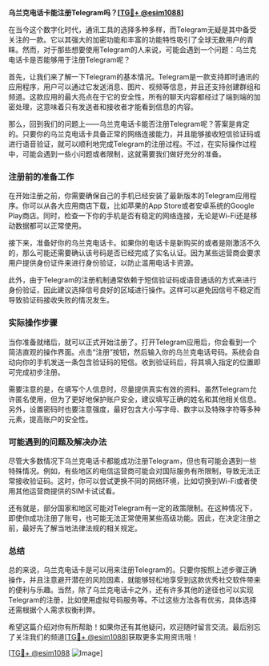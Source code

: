 **乌兰克电话卡能注册Telegram吗？[[TG💪+ @esim1088](https://t.me/s/esim1088)]**

在当今这个数字化时代，通讯工具的选择多种多样，而Telegram无疑是其中备受关注的一款。它以其强大的加密功能和丰富的功能特性吸引了全球无数用户的青睐。然而，对于那些想要使用Telegram的人来说，可能会遇到一个问题：乌兰克电话卡是否能够用于注册Telegram呢？

首先，让我们来了解一下Telegram的基本情况。Telegram是一款支持即时通讯的应用程序，用户可以通过它发送消息、图片、视频等信息，并且还支持创建群组和频道。这款应用的最大亮点在于它的安全性，所有的聊天内容都经过了端到端的加密处理，这意味着只有发送者和接收者才能看到信息的内容。

那么，回到我们的问题上——乌兰克电话卡能否注册Telegram呢？答案是肯定的。只要你的乌兰克电话卡具备正常的网络连接能力，并且能够接收短信验证码或进行语音验证，就可以顺利地完成Telegram的注册过程。不过，在实际操作过程中，可能会遇到一些小问题或者限制，这就需要我们做好充分的准备。

### 注册前的准备工作

在开始注册之前，你需要确保自己的手机已经安装了最新版本的Telegram应用程序。你可以从各大应用商店下载，比如苹果的App Store或者安卓系统的Google Play商店。同时，检查一下你的手机是否有稳定的网络连接，无论是Wi-Fi还是移动数据都可以正常使用。

接下来，准备好你的乌兰克电话卡。如果你的电话卡是新购买的或者是刚激活不久的，那么可能还需要确认该号码是否已经完成了实名认证。因为某些运营商会要求用户提供身份证件来进行身份验证，以防止滥用电话卡资源。

此外，由于Telegram的注册机制通常依赖于短信验证码或语音通话的方式来进行身份验证，因此建议选择信号良好的区域进行操作。这样可以避免因信号不稳定而导致验证码接收失败的情况发生。

### 实际操作步骤

当你准备就绪后，就可以正式开始注册了。打开Telegram应用后，你会看到一个简洁直观的操作界面。点击“注册”按钮，然后输入你的乌兰克电话号码。系统会自动向你的手机发送一条包含验证码的短信。收到验证码后，将其填入指定的位置即可完成初步注册。

需要注意的是，在填写个人信息时，尽量提供真实有效的资料。虽然Telegram允许匿名使用，但为了更好地保护账户安全，建议填写正确的姓名和其他相关信息。另外，设置密码时也要注意强度，最好包含大小写字母、数字以及特殊字符等多种元素，提高账户的安全性。

### 可能遇到的问题及解决办法

尽管大多数情况下乌兰克电话卡都能成功注册Telegram，但也有可能会遇到一些特殊情况。例如，有些地区的电信运营商可能会对国际服务有所限制，导致无法正常接收验证码。这时，你可以尝试更换不同的网络环境，比如切换到Wi-Fi或者使用其他运营商提供的SIM卡试试看。

还有就是，部分国家和地区可能对Telegram有一定的政策限制。在这种情况下，即使你成功注册了账号，也可能无法正常使用某些高级功能。因此，在决定注册之前，最好先了解当地法律法规的相关规定。

### 总结

总的来说，乌兰克电话卡是可以用来注册Telegram的。只要你按照上述步骤正确操作，并且注意避开潜在的风险因素，就能够轻松地享受到这款优秀社交软件带来的便利与乐趣。当然，除了乌兰克电话卡之外，还有许多其他的途径也可以实现Telegram的注册，比如使用虚拟号码服务等。不过这些方法各有优劣，具体选择还需根据个人需求权衡利弊。

希望这篇介绍对你有所帮助！如果你还有其他疑问，欢迎随时留言交流。最后别忘了关注我们的频道[[TG💪+ @esim1088](https://t.me/s/esim1088)]获取更多实用资讯哦！

[[TG💪+ @esim1088](https://t.me/s/esim1088) ![Image](https://i.postimg.cc/4NQfJmqS/Snipaste-2025-05-13-00-14-12.png)]